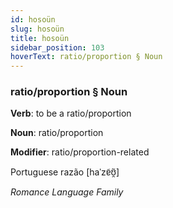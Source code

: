 ```yaml
---
id: hosoün
slug: hosoün
title: hosoün
sidebar_position: 103
hoverText: ratio/proportion § Noun
---
```


### ratio/proportion § Noun

**Verb**: to be a ratio/proportion

**Noun**: ratio/proportion

**Modifier**: ratio/proportion-related

Portuguese razão [haˈzɐ̃ʊ̯̃]

*Romance Language Family*